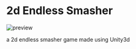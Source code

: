# 2d Endless Smasher
![preview](https://i.imgur.com/rQEqNCB.png)

a 2d endless smasher game made using Unity3d

